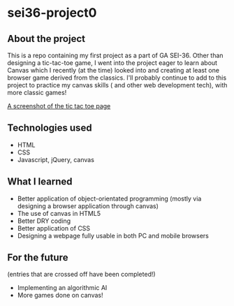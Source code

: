 # sei36-project0

## About the project
This is a repo containing my first project as a part of GA SEI-36. Other than designing a tic-tac-toe game, I went into the project eager to learn about Canvas which I recently (at the time) looked into and creating at least one browser game derived from the classics. I'll probably continue to add to this project to practice my canvas skills ( and other web development tech), with more classic games! 

[A screenshot of the tic tac toe page](https://imgur.com/QdlGQZ5 "Project 0 Tic Tac Toe")

## Technologies used
* HTML
* CSS
* Javascript, jQuery, canvas

## What I learned
* Better application of object-orientated programming (mostly via designing a browser application through canvas)
* The use of canvas in HTML5
* Better DRY coding
* Better application of CSS
* Designing a webpage fully usable in both PC and mobile browsers

## For the future
(entries that are crossed off have been completed!)
* Implementing an algorithmic AI
* More games done on canvas!
